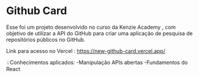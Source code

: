 # Github Card

Esse foi um projeto desenvolvido no curso da Kenzie Academy , com objetivo de utilizar a API do GitHub para criar uma aplicação de pesquisa de repositórios públicos no GitHub.

Link para acesso no Vercel : https://new-github-card.vercel.app/

💡Conhecimentos aplicados:
-Manipulação APIs abertas
-Fundamentos do React

